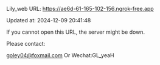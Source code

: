 Lily_web URL: https://ae6d-61-165-102-156.ngrok-free.app

Updated at: 2024-12-09 20:41:48

If you cannot open this URL, the server might be down.

Please contact: 

goley04@foxmail.com Or Wechat:GL_yeaH